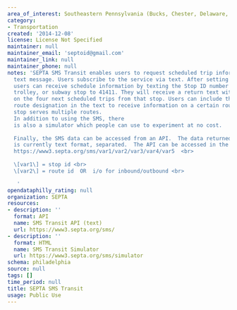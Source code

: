 ```yaml
---
area_of_interest: Southeastern Pennsylvania (Bucks, Chester, Delaware, Montgomery, Philadelphia counties)
category:
- Transportation
created: '2014-12-08'
license: License Not Specified
maintainer: null
maintainer_email: 'septoid@gmail.com'
maintainer_link: null
maintainer_phone: null
notes: 'SEPTA SMS Transit enables users to request scheduled trip information via 
  text message. Users subscribe to the service via text. After setting up an account, 
  users can receive schedule information by texting the Stop ID number for a bus, 
  trolley, or subway stop to 41411. They will receive a return text with information 
  on the four next scheduled trips from that stop. Users can include the specific 
  route designation in the text to receive information on a certain route if the 
  stop serves multiple routes.
  In addition to using the SMS, there 
  is also a simulator which people can use to experiment at no cost. 
  
  Finally, the SMS data can be accessed from an API.  The data returned by the API
  is currently text format, separated.  The API can be accessed in the format:
  https://www3.septa.org/sms/var1/var2/var3/var4/var5  <br>
  
  \[var1\] = stop id <br>
  \[var2\] = route id  OR  i/o for inbound/outbound <br>

   '
opendataphilly_rating: null
organization: SEPTA
resources:
- description: ''
  format: API
  name: SMS Transit API (text)
  url: https://www3.septa.org/sms/
- description: ''
  format: HTML
  name: SMS Transit Simulator
  url: https://www3.septa.org/sms/simulator
schema: philadelphia
source: null
tags: []
time_period: null
title: SEPTA SMS Transit
usage: Public Use
---
```

